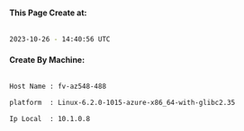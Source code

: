
   
#### This Page Create at:

```bash

2023-10-26 - 14:40:56 UTC

```

#### Create By Machine:

```bash

Host Name : fv-az548-488

platform  : Linux-6.2.0-1015-azure-x86_64-with-glibc2.35

Ip Local  : 10.1.0.8

```

